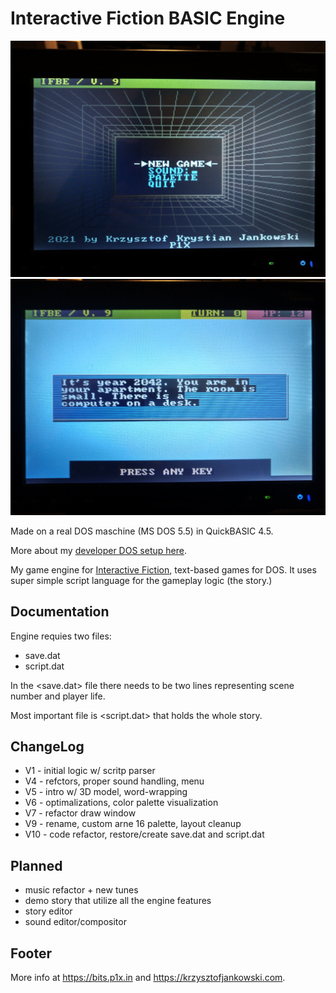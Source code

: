 # Interactive Fiction BASIC Engine

![Menu V9](media/ifbe_9_menu.jpg)
![Game V9](media/ifbe_9_game.jpg)

Made on a real DOS maschine (MS DOS 5.5) in QuickBASIC 4.5.

More about my [developer DOS setup here](https://bits.p1x.in/using-ms-dos-and-wordstar-in-2021/).

My game engine for [Interactive Fiction](https://en.wikipedia.org/wiki/Interactive_fiction), text-based games for DOS. It uses super simple script language for the gameplay logic (the story.)

## Documentation

Engine requies two files:
- save.dat
- script.dat

In the <save.dat> file there needs to be two lines representing scene number 
and player life.

Most important file is <script.dat> that holds the whole story.

## ChangeLog

- V1 - initial logic w/ scritp parser
- V4 - refctors, proper sound handling, menu
- V5 - intro w/ 3D model, word-wrapping
- V6 - optimalizations, color palette visualization
- V7 - refactor draw window
- V9 - rename, custom arne 16 palette, layout cleanup
- V10 - code refactor, restore/create save.dat and script.dat

## Planned

- music refactor + new tunes
- demo story that utilize all the engine features
- story editor
- sound editor/compositor 

## Footer

More info at https://bits.p1x.in and https://krzysztofjankowski.com.
